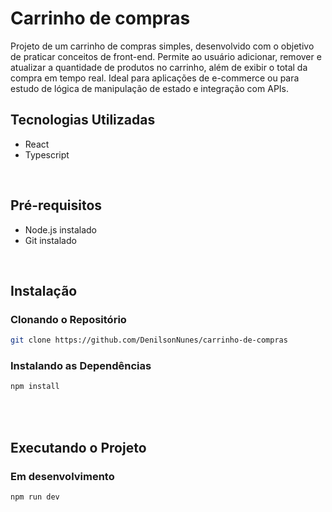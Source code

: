 # Carrinho de compras

Projeto de um carrinho de compras simples, desenvolvido com o objetivo de praticar conceitos de front-end. Permite ao usuário adicionar, remover e atualizar a quantidade de produtos no carrinho, além de exibir o total da compra em tempo real. Ideal para aplicações de e-commerce ou para estudo de lógica de manipulação de estado e integração com APIs.

## Tecnologias Utilizadas

- React
- Typescript

<br/>

## Pré-requisitos

- Node.js instalado
- Git instalado
  
<br/>

## Instalação

### Clonando o Repositório

```bash
git clone https://github.com/DenilsonNunes/carrinho-de-compras
```
### Instalando as Dependências

```bash
npm install
```

<br/>

<br/>

## Executando o Projeto

### Em desenvolvimento

```bash
npm run dev
```

